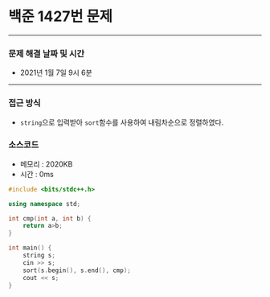 
# 백준 1427번 문제

---

### 문제 해결 날짜 및 시간

- 2021년 1월 7일 9시 6분

---

### 접근 방식
- `string`으로 입력받아 `sort`함수를 사용하여 내림차순으로 정렬하였다.

### 소스코드
- 메모리 : 2020KB
- 시간 : 0ms
```c++
#include <bits/stdc++.h>

using namespace std;

int cmp(int a, int b) {
    return a>b;
}

int main() {
    string s;
    cin >> s;
    sort(s.begin(), s.end(), cmp);
    cout << s;
}
```
